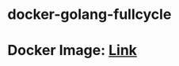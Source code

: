 # docker-golang-fullcycle

# Docker Image: [Link](https://hub.docker.com/r/felipefideles/full-cycle-golang-docker)
